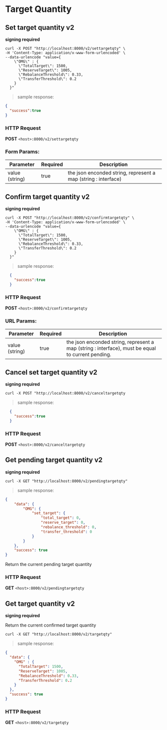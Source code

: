 # Target Quantity

## Set target quantity v2

**signing required**

```shell
curl -X POST "http://localhost:8000/v2/settargetqty" \
-H 'Content-Type: application/x-www-form-urlencoded' \
--data-urlencode "value={
    \"OMG\" : {
      \"TotalTarget\": 1500,
      \"ReserveTarget\": 1005,
      \"RebalanceThreshold\": 0.33,
      \"TransferThreshold\": 0.2
    }
  }"
```

> sample response:

```json
{
  "success":true
}
```

### HTTP Request

**POST**
`<host>:8000/v2/settargetqty`

### Form Params:

Parameter | Required | Description
--------- | -------- | -----------
value (string) | true | the json enconded string, represent a map (string : interface)


## Confirm target quantity v2

**signing required**

```shell
curl -X POST "http://localhost:8000/v2/confirmtargetqty" \
-H 'Content-Type: application/x-www-form-urlencoded' \
--data-urlencode "value={
    \"OMG\" : {
      \"TotalTarget\": 1500,
      \"ReserveTarget\": 1005,
      \"RebalanceThreshold\": 0.33,
      \"TransferThreshold\": 0.2
    }
  }"
```

> sample response:

```json
  {
    "success":true
  }
```

### HTTP Request

**POST**
`<host>:8000/v2/confirmtargetqty`

### URL Params:

Parameter | Required | Description
--------- | -------- | -----------
value (string) | true | the json enconded string, represent a map (string : interface), must be equal to current pending.



## Cancel set target quantity v2

**signing required**

```shell
curl -X POST "http://localhost:8000/v2/canceltargetqty
```

> sample response:

```json
  {
    "success":true
  }
```

### HTTP Request

**POST**
`<host>:8000/v2/canceltargetqty`



## Get pending target quantity v2

**signing required**

```shell
curl -X GET "http://localhost:8000/v2/pendingtargetqty"
```
 
> sample response:

```json
{
    "data": {
        "OMG": {
            "set_target": {
                "total_target": 0,
                "reserve_target": 0,
                "rebalance_threshold": 0,
                "transfer_threshold": 0
            }
        }
    },
    "success": true
}
```

Return the current pending target quantity 

### HTTP Request

**GET**
`<host>:8000/v2/pendingtargetqty`


## Get target quantity v2

**signing required**

Return the current confirmed target quantity 

```shell
curl -X GET "http://localhost:8000/v2/targetqty"
```
 
> sample response:

```json
{
  "data": {
    "OMG" : {
      "TotalTarget": 1500,
      "ReserveTarget": 1005,
      "RebalanceThreshold": 0.33,
      "TransferThreshold": 0.2
    }
  },
  "success": true
}
```

### HTTP Request

**GET**
`<host>:8000/v2/targetqty`